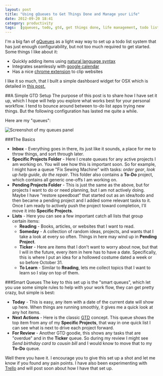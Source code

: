 ```yaml
---
layout: post
title: "Using gQueues to Get Things Done and Manage your Life"
date: 2012-09-20 18:41
category: productivity
tags:  [gqueues, todo, gtd, get things done, life management, todo lists]
---
```


I'm a big fan of [gQueues](https://www.gqueues.com/) as a light way way to set up a todo list system that has just enough configurability, but not too much required to get started. Some things I like about it:

- Quickly adding items using [natural language syntax](http://www.gqueues.com/help/quickAdd#syntax)
- Integrates seamlessly with [google calendar](http://www.gqueues.com/help/calendarIntegration)
- Has a nice [chrome extension](http://www.gqueues.com/help/chromeExtension) to clip websites

I like it so much, that I built a simple dashboard widget for OSX which is detailed in [this post.](http://tmblr.co/Zwk6lwPT5YUc)

##A Simple GTD Setup
The purpose of this post is to share how I have set it up, which I hope will help you explore what works best for your personal workflow. I tend to bounce around between to-do list apps trying new things. But the following configuration has lasted me quite a while.

Here are my "queues":

![Screenshot of my queues panel](http://media.tumblr.com/tumblr_mam52zkWcf1r1y0wi.png)

###The Basics

- **Inbox** - Everything goes in there, its just like it sounds, a place for me to throw things, and sort through later.
- **Specific Projects Folder** - Here I create queues for any active projects I am working on. You will see how this is important soon. So for example, I might have a queue "Fix Sewing Machine" with tasks: *order gear*, *look up help guide*, *do the repair*. This folder also contains a **To-Do** project, which contains all generic one-offs I am working on.
- **Pending Projects Folder** - This is just the same as the above, but for projects I want to do or need planning, but I am not actively doing. Maybe I have "restore speedboat" that started out as an idea/todo and then became a pending project and I added some relevant tasks to it. Once I am ready to actively push the project toward completion, I'll move it into **Specific Projects**.
- **Lists** - Here you can see a few important catch all lists that group certain items:
    - **Reading** - Books, articles, or websites that I want to read.
    - **Someday** - A collection of random ideas, projects, and wants that I take a look at every so often. Things in here may wind up in **Pending Project**.
    - **Ticker** - Here are items that I don't want to worry about now, but that I will in the future, every item in here has to have a date. Specifically, this is where I put an idea for a hollowed costume dated a week or so before October 31.
    - **To Learn** - Similar to **Reading**, lets me collect topics that I want to learn so I stay on top of them.

###Smart Queues
The key to this set up is the "smart queues", which let you use some simple rules to help with your work flow, they can get pretty crazy, but simple is best:

- **Today** - This is easy, any item with a date of the current date will show up here. When things are running smoothly, it gives me a quick look at any hot items.
- **Next Actions** - Here is the classic [GTD](http://en.wikipedia.org/wiki/Getting_Things_Done) concept. This queue shows the top item from any of my **Specific Projects**, that way in one quick list I can see what is next to drive each project forward.
- **For Review** - Another GTD goodie, this shows any tasks that are "overdue" and in the **Ticker** queue. So during my review I might see *Send birthday card to cousin bill* and I would know to move that to my **To-Do** queue.

Well there you have it. I encourage you to give this set up a shot and let me know if you found any pain points. I have also been experimenting with [Trello](https://trello.com) and will post soon about how I have that set up.
